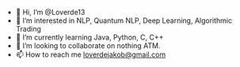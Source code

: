 - 👋 Hi, I’m @Loverde13
- 👀 I’m interested in NLP, Quantum NLP, Deep Learning, Algorithmic Trading
- 🌱 I’m currently learning Java, Python, C, C++
- 💞️ I’m looking to collaborate on nothing ATM.
- 📫 How to reach me loverdejakob@gmail.com

<!---
Loverde13/Loverde13 is a ✨ special ✨ repository because its `README.md` (this file) appears on your GitHub profile.
You can click the Preview link to take a look at your changes.
--->
